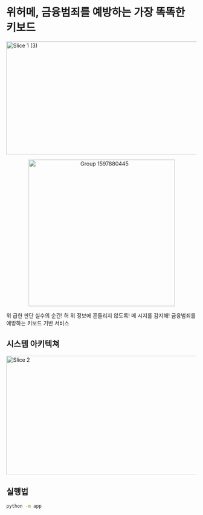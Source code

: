 # 위허메, 금융범죄를 예방하는 가장 똑똑한 키보드
<img width="1347" height="298" alt="Slice 1 (3)" src="https://github.com/user-attachments/assets/e7c967dc-a039-4173-8627-7f4d573041fe" />

<p align="center">
<img height="387" alt="Group 1597880445" src="https://github.com/user-attachments/assets/6dc9d80b-a9ba-474a-8ffc-d3c030386382" />
</p>
위 급한 판단 실수의 순간! 
허 위 정보에 흔들리지 않도록! 
메 시지를 감지해! 금융범죄를 예방하는 키보드 기반 서비스

## 시스템 아키텍쳐
<img width="1122" height="313" alt="Slice 2" src="https://github.com/user-attachments/assets/677c64c8-bae1-4200-ad51-6cd78d5216a5" />


## 실행법

```sh
python -m app
```
